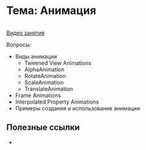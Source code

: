 # Тема: Анимация

![]()

[Видео занятия]()

Вопросы:

* 	Виды анимации
	*	Tweened View Animations
	*	AlphaAnimation
	*	RotateAnimation
	*	ScaleAnimation
	*	TranslateAnimation
*	Frame Animations
*	Interpolated Property Animations
*	Примеры создания и использование анимации

	
## Полезные ссылки

* []()


